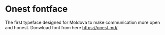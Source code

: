 # Onest fontface
The first typeface designed for Moldova to make communication more open and honest.
Donwload font from here https://onest.md/
